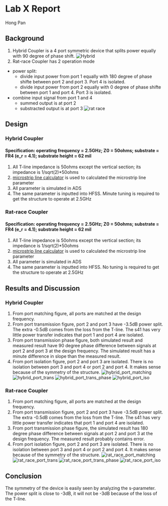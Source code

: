 # Lab X Report
Hong Pan

## Background
1. Hybrid Coupler is a 4 port symmetric device that splits power equally with 90 degree of phase shift.
![Hybrid](https://github.com/CourseReps/ECEN452-Spring2016/blob/master/Students/hongpan0507/Lab8/plotting/hybrid.jpg)
2. Rat-race Coupler has 2 operation mode
  + power split: 
      + divide input power from port 1 equally with 180 degree of phase shifte between port 2 and port 3. Port 4 is isolated.
      + divide input power from port 2 equally with 0 degree of phase shifte between port 1 and port 4. Port 3 is isolated.
  + combine input signal from port 1 and 4
      + summed output is at port 2
      + substracted output is at port 3
![rat race](https://github.com/CourseReps/ECEN452-Spring2016/blob/master/Students/hongpan0507/Lab8/plotting/rat_race.jpg)      
  
## Design
### Hybrid Coupler
#### Specification: operating frequency = 2.5GHz; Z0 = 50ohms; substrate = FR4 (e_r = 4.1); substrate height = 62 mil
1. All T-line impedance is 50ohms except the vertical section; its impedance is 1/sqrt(2)*50ohms
2. [microstrip line calculator](http://www1.sphere.ne.jp/i-lab/ilab/tool/ms_line_e.htm) is used to calculated the microstrip line parameter
3. All parameter is simulated in ADS
4. The same parameter is inputted into HFSS. Minute tuning is required to get the structure to operate at 2.5GHz

### Rat-race Coupler
#### Specification: operating frequency = 2.5GHz; Z0 = 50ohms; substrate = FR4 (e_r = 4.1); substrate height = 62 mil
1. All T-line impedance is 50ohms except the vertical section; its impedance is 1/sqrt(2)*50ohms
2. [microstrip line calculator](http://www1.sphere.ne.jp/i-lab/ilab/tool/ms_line_e.htm) is used to calculated the microstrip line parameter
3. All parameter is simulated in ADS
4. The same parameter is inputted into HFSS. No tuning is required to get the structure to operate at 2.5GHz

## Results and Discussion
### Hybrid Coupler
1. From port matching figure, all ports are matched at the design frequency.
2. From port transmission figure, port 2 and port 3 have -3.5dB power split. The extra -0.5dB comes from the loss from the T-line. The s41 has very little power transfer indicates that port 1 and port 4 are isolated.
3. From port transmission phase figure, both simulated result and measured result have 90 degree phase difference between signals at port 2 and port 3 at the design frequency. The simulated reuslt has a minute difference in slope than the measured result.
4. From port isolation figure, port 2 and port 3 are isolated. There is no isolation between port 3 and port 4 or port 2 and port 4. It makes sense because of the symmetry of the structure.
![hybrid_port_matching](https://github.com/CourseReps/ECEN452-Spring2016/blob/master/Students/hongpan0507/Lab8/plotting/hybrid_port_matching.png)
![hybrid_port_trans](https://github.com/CourseReps/ECEN452-Spring2016/blob/master/Students/hongpan0507/Lab8/plotting/hybrid_port_trans.png)
![hybrid_port_trans_phase](https://github.com/CourseReps/ECEN452-Spring2016/blob/master/Students/hongpan0507/Lab8/plotting/hybrid_port_trans_phase.png)
![hybrid_port_iso](https://github.com/CourseReps/ECEN452-Spring2016/blob/master/Students/hongpan0507/Lab8/plotting/hybrid_port_iso.png)


### Rat-race Coupler
1. From port matching figure, all ports are matched at the design frequency.
2. From port transmission figure, port 2 and port 3 have -3.5dB power split. The extra -0.5dB comes from the loss from the T-line. The s41 has very little power transfer indicates that port 1 and port 4 are isolated.
3. From port transmission phase figure, the simulated result has 180 degree phase difference between signals at port 2 and port 3 at the design frequency. The measured result probably contains error.
4. From port isolation figure, port 2 and port 3 are isolated. There is no isolation between port 3 and port 4 or port 2 and port 4. It makes sense because of the symmetry of the structure.
![rat_race_port_matching](https://github.com/CourseReps/ECEN452-Spring2016/blob/master/Students/hongpan0507/Lab8/plotting/rat_race_port_matching.png)
![rat_race_port_trans](https://github.com/CourseReps/ECEN452-Spring2016/blob/master/Students/hongpan0507/Lab8/plotting/rat_race_port_trans.png)
![rat_race_port_trans_phase](https://github.com/CourseReps/ECEN452-Spring2016/blob/master/Students/hongpan0507/Lab8/plotting/rat_race_port_trans_phase.png)
![rat_race_port_iso](https://github.com/CourseReps/ECEN452-Spring2016/blob/master/Students/hongpan0507/Lab8/plotting/rat_race_port_iso.png)

## Conclusion
The symmetry of the device is easily seen by analyzing the s-parameter. The power split is close to -3dB, it will not be -3dB because of the loss of the T-line.
